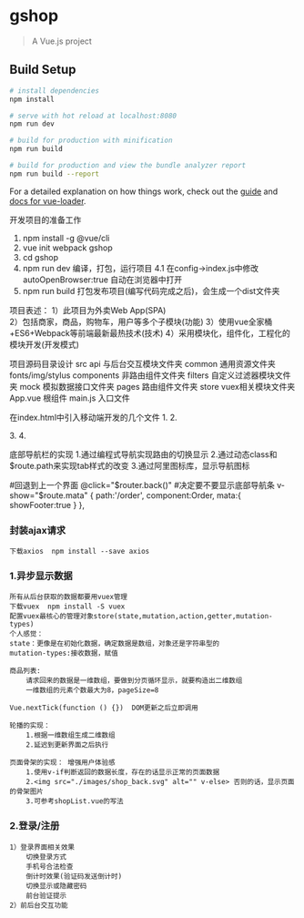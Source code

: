# gshop

> A Vue.js project

## Build Setup

``` bash
# install dependencies
npm install

# serve with hot reload at localhost:8080
npm run dev

# build for production with minification
npm run build

# build for production and view the bundle analyzer report
npm run build --report
```

For a detailed explanation on how things work, check out the [guide](http://vuejs-templates.github.io/webpack/) and [docs for vue-loader](http://vuejs.github.io/vue-loader).

开发项目的准备工作
1. npm install -g @vue/cli
2. vue init webpack gshop
3. cd gshop
4. npm run dev 编译，打包，运行项目
	4.1 在config->index.js中修改autoOpenBrowser:true  自动在浏览器中打开
5. npm run build 打包发布项目(编写代码完成之后)，会生成一个dist文件夹

项目表述：
	1）此项目为外卖Web App(SPA)  
	2）包括商家，商品，购物车，用户等多个子模块(功能)
	3）使用vue全家桶+ES6+Webpack等前端最新最热技术(技术)
	4）采用模块化，组件化，工程化的模块开发(开发模式)

项目源码目录设计
	src
		api 与后台交互模块文件夹
		common 通用资源文件夹 fonts/img/stylus
		components 非路由组件文件夹
		filters 自定义过滤器模块文件夹
		mock 模拟数据接口文件夹
		pages 路由组件文件夹
		store vuex相关模块文件夹
		App.vue 根组件
		main.js 入口文件
<!-- 
安装stylus依赖包
	npm install stylus stylus-loader --save-dev
	解释：	stylus 将stylus转为css
			stylus-loader 让webpack理解stylus -->

在index.html中引入移动端开发的几个文件
1.<!-- 移动端视口设置 -->
<meta name="viewport" content="width=device-width,initial-scale=1.0,maximum-scale=1.0,minimum-scale=1.0,user-scalable=no">
2.<!-- 移动端浏览器样式重置 -->
<link rel="stylesheet" href="./static/css/reset.css">	
3.<!-- 阿里矢量图标库 -->
<link rel="stylesheet" href="http://at.alicdn.com/t/font_1971447_11js0l4vu58.css">
4.<!-- 解决点击响应0.3s的延迟 -->
<script src="https://as.alipayobjects.com/g/component/fastclick/1.0.6/fastclick.js"></script>
<script>
  if ('addEventListener' in document) {
	document.addEventListener('DOMContentLoaded', function() {
	  FastClick.attach(document.body);
	}, false);
  }
  if(!window.Promise) {
	document.writeln('<script src="https://as.alipayobjects.com/g/component/es6-promise/3.2.2/es6-promise.min.js"'+'>'+'<'+'/'+'script>');
  }
</script>

<footerGuide>底部导航栏的实现
1.通过编程式导航实现路由的切换显示
2.通过动态class和$route.path来实现tab样式的改变
3.通过阿里图标库，显示导航图标

#回退到上一个界面
	@click="$router.back()"   
#决定要不要显示底部导航条
	v-show="$route.mata" 
	{
		path:'/order',
		component:Order,
		mata:{
			showFooter:true
		}
	},

### 封装ajax请求
	下载axios  npm install --save axios

### 1.异步显示数据
	所有从后台获取的数据都要用vuex管理  
	下载vuex  npm install -S vuex
	配置vuex最核心的管理对象store(state,mutation,action,getter,mutation-types)
	个人感觉：
	state：更像是在初始化数据，确定数据是数组，对象还是字符串型的
	mutation-types:接收数据，赋值
	
	商品列表:
		请求回来的数据是一维数组，要做到分页循环显示，就要构造出二维数组
		一维数组的元素个数最大为8，pageSize=8
		
	Vue.nextTick(function () {})  DOM更新之后立即调用
	
	轮播的实现：
		1.根据一维数组生成二维数组
		2.延迟到更新界面之后执行
	
	页面骨架的实现： 增强用户体验感
		1.使用v-if判断返回的数据长度，存在的话显示正常的页面数据
		2.<img src="./images/shop_back.svg" alt="" v-else> 否则的话，显示页面的骨架图片
		3.可参考shopList.vue的写法
	
### 2.登录/注册
	1）登录界面相关效果
		切换登录方式
		手机号合法检查
		倒计时效果(验证码发送倒计时)
		切换显示或隐藏密码
		前台验证提示
	2）前后台交互功能
		